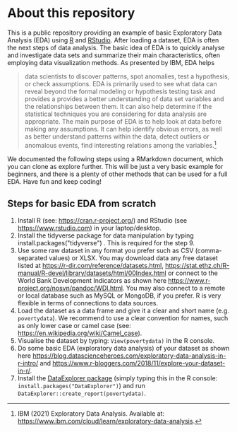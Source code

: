 # About this repository
This is a public repository providing an example of basic Exploratory Data Analysis (EDA) using [R](https://cran.r-project.org/) and [RStudio](https://www.rstudio.com). After loading a dataset, EDA is often the next steps of data analysis. The basic idea of EDA is to quickly analyse and investigate data sets and summarize their main characteristics, often employing data visualization methods. As presented by IBM, EDA helps 

> data scientists to discover patterns, spot anomalies, test a hypothesis, or check assumptions. EDA is primarily used to see what data can reveal beyond the formal modeling or  hypothesis testing task and provides a provides a better understanding of data set variables and the relationships between them. It can also help determine if the statistical techniques you are considering for data analysis are appropriate. The main purpose of EDA is to help look at data before making any assumptions. It can help identify obvious errors, as well as better understand patterns within the data, detect outliers or anomalous events, find interesting relations among the variables.[^EDA]

[^EDA]: IBM (2021) Exploratory Data Analysis. Available at: https://www.ibm.com/cloud/learn/exploratory-data-analysis.

We documented the following steps using a RMarkdown document, which you can clone as explore further. This will be just a very basic example for beginners, and there is a plenty of other methods that can be used for a full EDA. Have fun and keep coding!

## Steps for basic EDA from scratch

1. Install R (see: https://cran.r-project.org/) and RStudio (see https://www.rstudio.com) in your laptop/desktop.
2. Install the tidyverse package for data manipulation by typing install.packages("tidyverse") . This is required for the step 9.
3. Use some raw dataset in any format you prefer such as CSV (comma-separated values) or XLSX. You may download data any free dataset listed at https://r-dir.com/reference/datasets.html, https://stat.ethz.ch/R-manual/R-devel/library/datasets/html/00Index.html or connect to the World Bank Development Indicators as shown here https://www.r-project.org/nosvn/pandoc/WDI.html. You may also connect to a remote or local database such as MySQL or MongoDB, if you prefer. R is very flexible in terms of connections to data sources.
4. Load the dataset as a data frame and give it a clear and short name (e.g. `povertydata`). We recommend to use a clear convention for names, such as only lower case or camel case (see: https://en.wikipedia.org/wiki/Camel_case).
5. Visualise the dataset by typing: `View(povertydata)` in the R console.
6. Do some basic EDA (exploratory data analysis) of your dataset as shown here https://blog.datascienceheroes.com/exploratory-data-analysis-in-r-intro/ and https://www.r-bloggers.com/2018/11/explore-your-dataset-in-r/.
7. Install the [DataExplorer package](https://www.rdocumentation.org/packages/DataExplorer/versions/0.8.2) (simply typing this in the R console: `install.packages("DataExplorer")`) and run `DataExplorer::create_report(povertydata)`.
